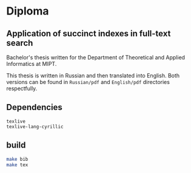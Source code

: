 # Diploma

## Application of succinct indexes in full-text search

Bachelor's thesis written for the Department of Theoretical and Applied Informatics at MIPT.

This thesis is written in Russian and then translated into English. Both versions can be found in `Russian/pdf` and `English/pdf` directories respectfully.

## Dependencies

```
texlive
texlive-lang-cyrillic
```

## build

```bash
make bib
make tex
```